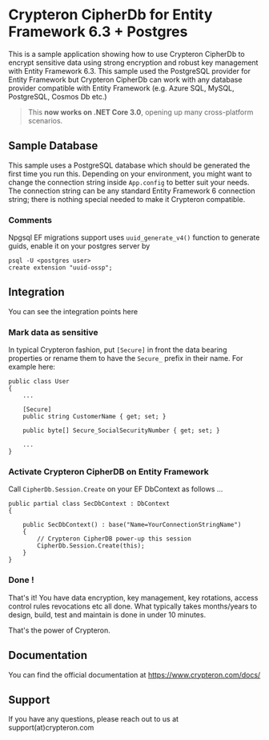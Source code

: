 ﻿# Crypteron CipherDb for Entity Framework 6.3 + Postgres

This is a sample application showing how to use Crypteron CipherDb to encrypt sensitive data using strong encryption and robust key management with Entity Framework 6.3. This sample used the PostgreSQL provider for Entity Framework but Crypteron CipherDb can work with any database provider compatible with Entity Framework (e.g. Azure SQL, MySQL, PostgreSQL, Cosmos Db etc.)

> This **now works on .NET Core 3.0**, opening up many cross-platform scenarios.

## Sample Database 

This sample uses a PostgreSQL database which should be generated the first time you run this. Depending on your environment, you might want to change the connection string inside `App.config` to better suit your needs. The connection string can be any standard Entity Framework 6 connection string; there is nothing special needed to make it Crypteron compatible.

### Comments

Npgsql EF migrations support uses `uuid_generate_v4()` function to generate guids, enable it on your postgres server by

```
psql -U <postgres user>
create extension "uuid-ossp";
```

## Integration

You can see the integration points here

### Mark data as sensitive

In typical Crypteron fashion, put `[Secure]` in front the data bearing properties or rename them to have the `Secure_` prefix in their name. For example here:

```
public class User
{
    ...

    [Secure]
    public string CustomerName { get; set; }

    public byte[] Secure_SocialSecurityNumber { get; set; }

	...
}
```

### Activate Crypteron CipherDB on Entity Framework

Call `CipherDb.Session.Create` on your EF DbContext as follows ...

```
public partial class SecDbContext : DbContext
{

    public SecDbContext() : base("Name=YourConnectionStringName")
    {
        // Crypteron CipherDB power-up this session
        CipherDb.Session.Create(this);
    }
}
```

### Done !

That's it! You have data encryption, key management, key rotations, access control rules revocations etc all done. What typically takes months/years to design, build, test and maintain is done in under 10 minutes. 

That's the power of Crypteron.

## Documentation 

You can find the official documentation at https://www.crypteron.com/docs/

## Support

If you have any questions, please reach out to us at support(at)crypteron.com
